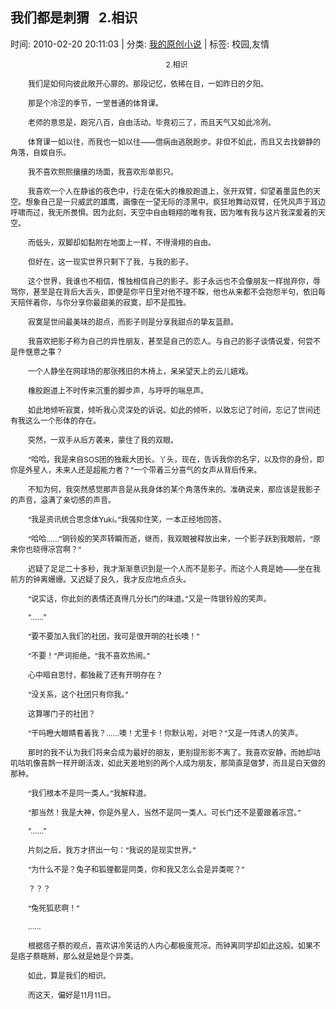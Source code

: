 
<h2>我们都是刺猬   2.相识</h2>

<span class="time SG_txtc">时间: 2010-02-20 20:11:03 | 分类: [我的原创小说](./BlogClass_我的原创小说.md) | 标签: 校园,友情</span>
<!--
<table>
    <tbody>
        <tr>
            <td>时间: 2010-02-20 20:11:03</td>
            <td>分类: [我的原创小说](./BlogClass_我的原创小说.md) </td>
            <td> 标签: 校园,友情 </td>
        </tr>
    </tbody>
</table>
-->
<div class="articalContent" id="sina_keyword_ad_area2">
<p align="center" style="TexT-inDenT: 2em"><font style="FonT-siZe: 12px">2.相识</font></p>
<p style="TexT-inDenT: 2em"><font style="FonT-siZe: 12px">我们是如何向彼此敞开心扉的。那段记忆，依稀在目，一如昨日的夕阳。</font></p>
<p style="TexT-inDenT: 2em"><font style="FonT-siZe: 12px">那是个冷涩的季节，一堂普通的体育课。</font></p>
<p style="TexT-inDenT: 2em"><font style="FonT-siZe: 12px">老师的意思是，跑完八百，自由活动。毕竟初三了，而且天气又如此冷冽。</font></p>
<p style="TexT-inDenT: 2em"><font style="FonT-siZe: 12px">体育课一如以往，而我也一如以往——借病由逃脱跑步。非但不如此，而且又去找僻静的角落，自娱自乐。</font></p>
<p style="TexT-inDenT: 2em"><font style="FonT-siZe: 12px">我不喜欢熙熙攘攘的场面，我喜欢形单影只。</font></p>
<p style="TexT-inDenT: 2em"><font style="FonT-siZe: 12px">我喜欢一个人在静谧的夜色中，行走在偌大的橡胶跑道上，张开双臂，仰望着墨蓝色的天空。想象自己是一只威武的雄鹰，画像在一望无际的漆黑中。疯狂地舞动双臂，任凭风声于耳边呼啸而过，我无所畏惧。因为此刻，天空中自由翱翔的唯有我，因为唯有我与这片我深爱着的天空。</font></p>
<p style="TexT-inDenT: 2em"><font style="FonT-siZe: 12px">而低头，双脚却如黏附在地面上一样，不得滑翔的自由。</font></p>
<p style="TexT-inDenT: 2em"><font style="FonT-siZe: 12px">但好在，这一现实世界只剩下了我，与我的影子。</font></p>
<p style="TexT-inDenT: 2em"><font style="FonT-siZe: 12px">这个世界，我谁也不相信，惟独相信自己的影子。影子永远也不会像朋友一样抛弃你，辱骂你，甚至是在背后大舌头，即便是你平日里对他不理不睬，他也从来都不会抱怨半句，依旧每天陪伴着你，与你分享你最甜美的寂寞，却不是孤独。</font></p>
<p style="TexT-inDenT: 2em"><font style="FonT-siZe: 12px">寂寞是世间最美味的甜点，而影子则是分享我甜点的挚友蓝颜。</font></p>
<p style="TexT-inDenT: 2em"><font style="FonT-siZe: 12px">我喜欢把影子称为自己的异性朋友，甚至是自己的恋人。与自己的影子谈情说爱，何尝不是件惬意之事？</font></p>
<p style="TexT-inDenT: 2em"><font style="FonT-siZe: 12px">一个人静坐在网球场的那张残旧的木椅上，呆呆望天上的云儿嬉戏。</font></p>
<p style="TexT-inDenT: 2em"><font style="FonT-siZe: 12px">橡胶跑道上不时传来沉重的脚步声，与呼呼的喘息声。</font></p>
<p style="TexT-inDenT: 2em"><font style="FonT-siZe: 12px">如此地倾听寂寞，倾听我心灵深处的诉说。如此的倾听，以致忘记了时间，忘记了世间还有我这么一个形体的存在。</font></p>
<p style="TexT-inDenT: 2em"><font style="FonT-siZe: 12px">突然，一双手从后方袭来，蒙住了我的双眼。</font></p>
<p style="TexT-inDenT: 2em"><font style="FonT-siZe: 12px">“哈哈，我是来自SOS团的独裁大团长。丫头，现在，告诉我你的名字，以及你的身份，即你是外星人，未来人还是超能力者？”一个带着三分喜气的女声从背后传来。</font></p>
<p style="TexT-inDenT: 2em"><font style="FonT-siZe: 12px">不知为何，我突然感觉那声音是从我身体的某个角落传来的。准确说来，那应该是我影子的声音，溢满了亲切感的声音。</font></p>
<p style="TexT-inDenT: 2em"><font style="FonT-siZe: 12px">“我是资讯统合思念体Yuki。”我强抑住笑，一本正经地回答。</font></p>
<p style="TexT-inDenT: 2em"><font style="FonT-siZe: 12px">“哈哈……”铜铃般的笑声转瞬而逝，继而，我双眼被释放出来，一个影子跃到我眼前，“原来你也晓得凉宫啊？”</font></p>
<p style="TexT-inDenT: 2em"><font style="FonT-siZe: 12px">迟疑了足足二十多秒，我才渐渐意识到是一个人而不是影子。而这个人竟是她——坐在我前方的钟离姗姗。又迟疑了良久，我才反应地点点头。</font></p>
<p style="TexT-inDenT: 2em"><font style="FonT-siZe: 12px">“说实话，你此刻的表情还真得几分长门的味道。”又是一阵银铃般的笑声。</font></p>
<p style="TexT-inDenT: 2em"><font style="FonT-siZe: 12px">“……”</font></p>
<p style="TexT-inDenT: 2em"><font style="FonT-siZe: 12px">“要不要加入我们的社团，我可是很开明的社长噢！”</font></p>
<p style="TexT-inDenT: 2em"><font style="FonT-siZe: 12px">“不要！”严词拒绝，“我不喜欢热闹。”</font></p>
<p style="TexT-inDenT: 2em"><font style="FonT-siZe: 12px">心中暗自思忖，都独裁了还有开明存在？</font></p>
<p style="TexT-inDenT: 2em"><font style="FonT-siZe: 12px">“没关系，这个社团只有你我。”</font></p>
<p style="TexT-inDenT: 2em"><font style="FonT-siZe: 12px">这算哪门子的社团？</font></p>
<p style="TexT-inDenT: 2em"><font style="FonT-siZe: 12px">“干吗瞪大眼睛看着我？……噢！尤里卡！你默认啦，对吧？”又是一阵诱人的笑声。</font></p>
<p style="TexT-inDenT: 2em"><font style="FonT-siZe: 12px">那时的我不认为我们将来会成为最好的朋友，更别提形影不离了。我喜欢安静，而她却咕叽咕叽像喜鹊一样开朗活泼，如此天差地别的两个人成为朋友，那简直是做梦，而且是白天做的那种。</font></p>
<p style="TexT-inDenT: 2em"><font style="FonT-siZe: 12px">“我们根本不是同一类人。”我解释道。</font></p>
<p style="TexT-inDenT: 2em"><font style="FonT-siZe: 12px">“那当然！我是大神，你是外星人，当然不是同一类人。可长门还不是要跟着凉宫。”</font></p>
<p style="TexT-inDenT: 2em"><font style="FonT-siZe: 12px">“……”</font></p>
<p style="TexT-inDenT: 2em"><font style="FonT-siZe: 12px">片刻之后，我方才挤出一句：“我说的是现实世界。”</font></p>
<p style="TexT-inDenT: 2em"><font style="FonT-siZe: 12px">“为什么不是？兔子和狐狸都是同类，你和我又怎么会是异类呢？”</font></p>
<p style="TexT-inDenT: 2em"><font style="FonT-siZe: 12px">？？？</font></p>
<p style="TexT-inDenT: 2em"><font style="FonT-siZe: 12px">“兔死狐悲啊！”</font></p>
<p style="TexT-inDenT: 2em"><font style="FonT-siZe: 12px">……</font></p>
<p style="TexT-inDenT: 2em"><font style="FonT-siZe: 12px">根据痞子蔡的观点，喜欢讲冷笑话的人内心都极度荒凉。而钟离同学却如此这般。如果不是痞子蔡瞎掰，那么就是她是个异类。</font></p>
<p style="TexT-inDenT: 2em"><font style="FonT-siZe: 12px">如此，算是我们的相识。</font></p>
<p style="TexT-inDenT: 2em"><font style="FonT-siZe: 12px">而这天，偏好是11月11日。</font></p>
</div>
